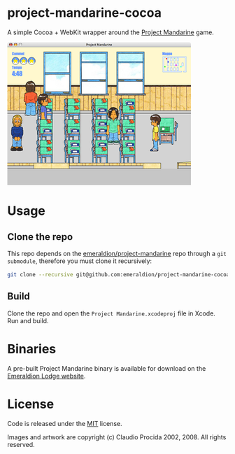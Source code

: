# project-mandarine-cocoa

A simple Cocoa + WebKit wrapper around the [Project Mandarine](https://github.com/emeraldion/project-mandarine) game.

![Project Mandarine Cocoa screenshot](screenshot.png)

# Usage

## Clone the repo

This repo depends on the [emeraldion/project-mandarine](https://github.com/emeraldion/project-mandarine) repo through a `git submodule`, therefore you must clone it recursively:

```bash
git clone --recursive git@github.com:emeraldion/project-mandarine-cocoa.git
```

## Build

Clone the repo and open the `Project Mandarine.xcodeproj` file in Xcode. Run and build.

# Binaries

A pre-built Project Mandarine binary is available for download on the [Emeraldion Lodge website](http://www.emeraldion.it/software/macosx/project_mandarine.html).

# License

Code is released under the [MIT](http://www.opensource.org/licenses/MIT) license.

Images and artwork are copyright (c) Claudio Procida 2002, 2008. All rights reserved.
